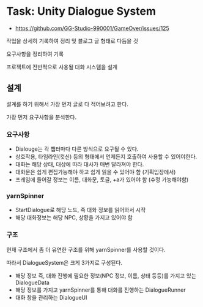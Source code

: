 # Task: Unity Dialogue System

- https://github.com/GG-Studio-990001/GameOver/issues/125

작업을 상세히 기록하여 정리 및 블로그 글 형태로 다듬을 것

요구사항을 정리하여 기록

프로젝트에 전반적으로 사용될 대화 시스템을 설계

## 설계

설계를 하기 위해서 가장 먼저 글로 다 적어보려고 한다.

가장 먼저 요구사항을 분석한다.

### 요구사항

- Dialouge는 각 챕터마다 다른 방식으로 요구될 수 있다.
- 상호작용, 타임라인(컷신) 등의 형태에서 언제든지 호출하여 사용할 수 있어야한다.
- 대화는 해당 상태, 대상에 따라 대사가 매번 달라져야 한다.
- 대화문은 쉽게 편집가능해야 하고 쉽게 읽을 수 있어야 함 (기획입장에서)
- 프레임에 들어갈 정보는 이름, 대화문, 토글, +a가 있어야 함 (수정 가능해야함)

### yarnSpinner

- StartDialogue로 해당 노드, 즉 대화 정보를 읽어와서 시작
- 해당 대화정보는 해당 NPC, 상황을 가지고 있어야 함

### 구조

현재 구조에서 좀 더 유연한 구조를 위해 yarnSpinner를 사용할 것이다.

따라서 DialogueSystem은 크게 3가지로 구성된다.

- 해당 정보 즉, 대화 진행에 필요한 정보(NPC 정보, 이름, 상태 등등)를 가지고 있는 DialogueData
- 해당 정보를 가지고 yarnSpinner를 통해 대화를 진행하는 DialogueRunner
- 대화 창을 관리하는 DialogueUI

